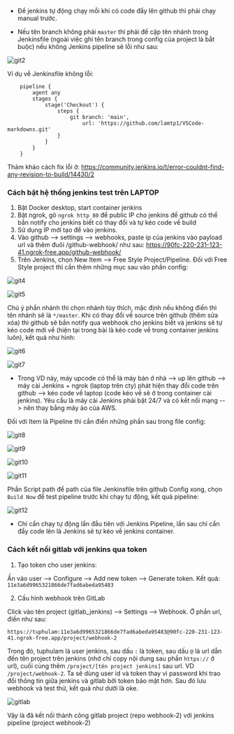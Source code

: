 - Để jenkins tự động chạy mỗi khi có code đẩy lên github thì phải chạy manual trước.

- Nếu tên branch không phải `master` thì phải đề cập tên nhánh trong Jenkinsfile (ngoài việc ghi tên branch trong config của project là bắt buộc) nếu không Jenkins pipeline sẽ lỗi như sau:

![git2](../img/git2.PNG)

Ví dụ về Jenkinsfile không lỗi:

        pipeline {
            agent any
            stages {
                stage('Checkout') {
                    steps {
                        git branch: 'main', 
                            url: 'https://github.com/lamtp1/VSCode-markdowns.git'
                    }
                }
            }
        }

Thảm khảo cách fix lỗi ở: https://community.jenkins.io/t/error-couldnt-find-any-revision-to-build/14430/2


### Cách bật hệ thống jenkins test trên LAPTOP

1. Bật Docker desktop, start container jenkins
2. Bật ngrok, gõ `ngrok http 80` để public IP cho jenkins để github có thể bắn notify cho jenkins biết có thay đổi và tự kéo code về build
3. Sử dụng IP mới tạo để vào jenkins.
4. Vào github --> settings --> webhooks, paste ip của jenkins vào payload url và thêm đuôi /github-webhook/ như sau: https://90fc-220-231-123-41.ngrok-free.app/github-webhook/
5. Trên Jenkins, chọn New Item --> Free Style Project/Pipeline. Đối với Free Style project thì cần thêm những mục sau vào phần config:

![git4](../img/git4.PNG)

![git5](../img/git5.PNG)

Chú ý phần nhánh thì chọn nhánh tùy thích, mặc định nếu không điền thì tên nhánh sẽ là `*/master`.
Khi có thay đổi về source trên github (thêm sửa xóa) thì github sẽ bắn notify qua webhook cho jenkins biết và jenkins sẽ tự kéo code mới về (hiện tại trong bài là kéo code về trong container jenkins luôn), kết quả như hình:

![git6](../img/git6.PNG)

![git7](../img/git7.PNG)

- Trong VD này, máy upcode có thể là máy bàn ở nhà --> up lên github --> máy cài Jenkins + ngrok (laptop trên cty) phát hiện thay đổi code trên github --> kéo code về laptop (code kéo về sẽ ở trong container cài jenkins). Yêu cầu là máy cài Jenkins phải bật 24/7 và có kết nối mạng --> nên thay bằng máy ảo của AWS.

Đối với Item là Pipeline thì cần điền những phần sau trong file config:

![git8](../img/git8.PNG)

![git9](../img/git9.PNG)

![git10](../img/git10.PNG)

![git11](../img/git11.PNG)

Phần Script path để path của file Jenkinsfile trên github
Config xong, chọn `Build Now` để test pipeline trước khi chạy tự động, kết quả pipeline:

![git12](../img/git12.PNG)

* Chỉ cần chạy tự động lần đầu tiên với Jenkins Pipeline, lần sau chỉ cần đẩy code lên là Jenkins sẽ tự kéo về jenkins container.

### Cách kết nối gitlab với jenkins qua token

1. Tạo token cho user jenkins:

Ấn vào user --> Configure --> Add new token --> Generate token.
Kết quả: `11e3a6d9965321866de7fad6abeda95483`

2. Cấu hình webhook trên GitLab

Click vào tên project (gitlab_jenkins) --> Settings --> Webhook. Ở phần url, điền như sau:

`https://tuphulam:11e3a6d9965321866de7fad6abeda95483@90fc-220-231-123-41.ngrok-free.app/project/webhook-2`

Trong đó, tuphulam là user jenkins, sau dấu `:` là token, sau dấu `@` là url dẫn đến tên project trên jenkins (nhớ chỉ copy nội dung sau phần `https://` ở url), cuối cùng thêm `/project/[tên project jenkins]` sau url. VD `/project/webhook-2`. Ta sẽ dùng user id và token thay vì password khi trao đổi thông tin giữa jenkins và gitlab bởi token bảo mật hơn. Sau đó lưu webhook và test thử, kết quả như dưới là oke.

![gitlab](../img/gitlab1.PNG)

Vậy là đã kết nối thành công gitlab project (repo webhook-2) với jenkins pipeline (project webhook-2)